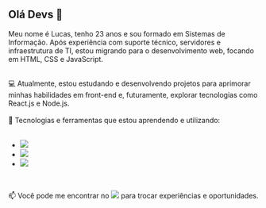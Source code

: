 ## Olá Devs 👋

Meu nome é Lucas, tenho 23 anos e sou formado em Sistemas de Informação. Após experiência com suporte técnico, servidores e infraestrutura de TI, estou migrando para o desenvolvimento web, focando em HTML, CSS e JavaScript.
<br>
<br>

💻 Atualmente, estou estudando e desenvolvendo projetos para aprimorar minhas habilidades em front-end e, futuramente, explorar tecnologias como React.js e Node.js.
<br>
<br>
🚀 Tecnologias e ferramentas que estou aprendendo e utilizando:
<br>
<br>
 - <img src="https://img.shields.io/badge/HTML5-E34F26?style=for-the-badge&logo=html5&logoColor=white"/>
 - <img src="https://img.shields.io/badge/CSS3-1572B6?style=for-the-badge&logo=css3&logoColor=white"/>
 - <img src="https://img.shields.io/badge/JavaScript-F7DF1E?style=for-the-badge&logo=javascript&logoColor=black"/>
 <br>

📫 Você pode me encontrar no   <a href="https://www.linkedin.com/in/lucas-augusto-097a2b205/"><img src="https://img.shields.io/badge/LinkedIn-0077B5?style=for-the-badge&logo=linkedin&logoColor=white"/></a>  para trocar experiências e oportunidades.
